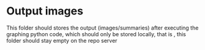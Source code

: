 # Output images

This folder should stores the output (images/summaries) after executing the graphing python code,
which should only be stored locally, that is , this folder should stay empty on the repo server
